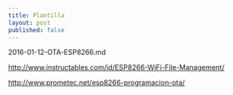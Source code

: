 ```yaml
---
title: Plantilla
layout: post
published: false
---
```

2016-01-12-OTA-ESP8266.md

http://www.instructables.com/id/ESP8266-WiFi-File-Management/

http://www.prometec.net/esp8266-programacion-ota/
